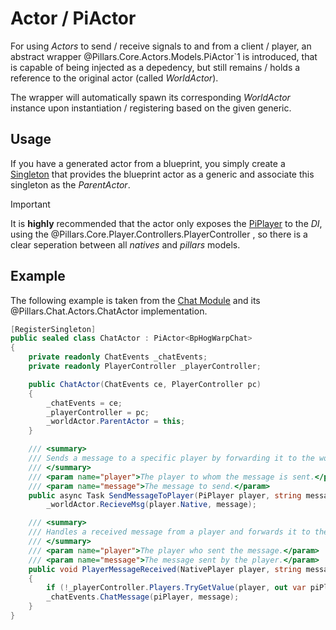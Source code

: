<div class="article">

# Actor / PiActor

For using *Actors* to send / receive signals to and from a client / player, an abstract wrapper @Pillars.Core.Actors.Models.PiActor`1 is introduced, that is capable of being injected as a depedency, but still remains / holds a reference to the original actor (called *WorldActor*).

The wrapper will automatically spawn its corresponding *WorldActor* instance upon instantiation / registering based on the given generic.

## Usage

If you have a generated actor from a blueprint, you simply create a [Singleton](/docs/articles/advanced/di-controller.md) that provides the blueprint actor as a generic and associate this singleton as the *ParentActor*.

> [!IMPORTANT]
> It is **highly** recommended that the actor only exposes the [PiPlayer](/docs/articles/modules/core/player.md) to the *DI*, using the @Pillars.Core.Player.Controllers.PlayerController , so there is a clear seperation between all *natives* and *pillars* models.

## Example

The following example is taken from the [Chat Module](/docs/articles/modules/chat.md) and its @Pillars.Chat.Actors.ChatActor implementation.

```cs
[RegisterSingleton]
public sealed class ChatActor : PiActor<BpHogWarpChat>
{
	private readonly ChatEvents _chatEvents;
	private readonly PlayerController _playerController;

	public ChatActor(ChatEvents ce, PlayerController pc)
	{
		_chatEvents = ce;
		_playerController = pc;
		_worldActor.ParentActor = this;
	}

	/// <summary>
	/// Sends a message to a specific player by forwarding it to the world actor's ReceiveMsg method.
	/// </summary>
	/// <param name="player">The player to whom the message is sent.</param>
	/// <param name="message">The message to send.</param>
	public async Task SendMessageToPlayer(PiPlayer player, string message) =>
		_worldActor.RecieveMsg(player.Native, message);

	/// <summary>
	/// Handles a received message from a player and forwards it to the chat events system.
	/// </summary>
	/// <param name="player">The player who sent the message.</param>
	/// <param name="message">The message sent by the player.</param>
	public void PlayerMessageReceived(NativePlayer player, string message)
	{
		if (!_playerController.Players.TryGetValue(player, out var piPlayer)) return;
		_chatEvents.ChatMessage(piPlayer, message);
	}
}
```

</div>